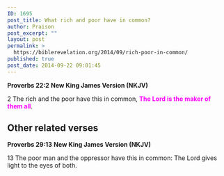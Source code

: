 ```yaml
---
ID: 1695
post_title: What rich and poor have in common?
author: Praison
post_excerpt: ""
layout: post
permalink: >
  https://biblerevelation.org/2014/09/rich-poor-in-common/
published: true
post_date: 2014-09-22 09:01:45
---
```

<strong>Proverbs 22:2</strong>
<strong> New King James Version (NKJV)</strong>

2 The rich and the poor have this in common,
<span style="color: #ff00ff;"><strong>The Lord is the maker of them all</strong></span>.
<h2>Other related verses</h2>
<strong>Proverbs 29:13</strong>
<strong> New King James Version (NKJV)</strong>

13 The poor man and the oppressor have this in common:
The Lord gives light to the eyes of both.